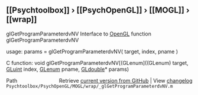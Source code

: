 ## [[Psychtoolbox]] &#8250; [[PsychOpenGL]] &#8250; [[MOGL]] &#8250; [[wrap]]

glGetProgramParameterdvNV  Interface to [OpenGL](OpenGL) function glGetProgramParameterdvNV  
  
usage:  params = glGetProgramParameterdvNV( target, index, pname )  
  
C function:  void glGetProgramParameterdvNV[(GLenum]((GLenum) target, [GLuint](GLuint) index, [GLenum](GLenum) pname, [GLdouble](GLdouble)\* params)  




<div class="code_header" style="text-align:right;">
  <span style="float:left;">Path&nbsp;&nbsp;</span> <span class="counter">Retrieve <a href=
  "https://raw.github.com/Psychtoolbox-3/Psychtoolbox-3/beta/Psychtoolbox/PsychOpenGL/MOGL/wrap/_glGetProgramParameterdvNV.m">current version from GitHub</a> | View <a href=
  "https://github.com/Psychtoolbox-3/Psychtoolbox-3/commits/beta/Psychtoolbox/PsychOpenGL/MOGL/wrap/_glGetProgramParameterdvNV.m">changelog</a></span>
</div>
<div class="code">
  <code>Psychtoolbox/PsychOpenGL/MOGL/wrap/_glGetProgramParameterdvNV.m</code>
</div>

